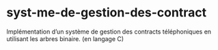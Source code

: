 # syst-me-de-gestion-des-contract
Implémentation d’un système de gestion des contracts téléphoniques en utilisant les arbres binaire. (en langage C)
